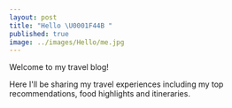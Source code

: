 ```yaml
---
layout: post
title: "Hello \U0001F44B "
published: true
image: ../images/Hello/me.jpg
---
```

Welcome to my travel blog!

Here I'll be sharing my travel experiences including my top recommendations, food highlights and itineraries.
